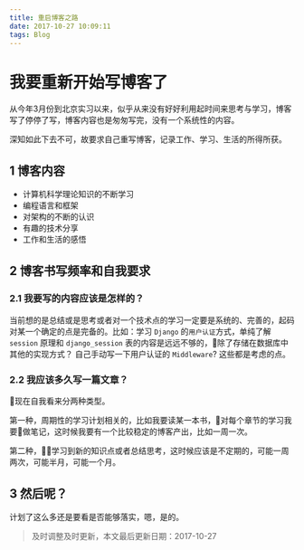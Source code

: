 ```yaml
---
title: 重启博客之路
date: 2017-10-27 10:09:11
tags: Blog
---
```

# 我要重新开始写博客了

从今年3月份到北京实习以来，似乎从来没有好好利用起时间来思考与学习，博客写了停停了写，博客内容也是匆匆写完，没有一个系统性的内容。

<!-- more -->

深知如此下去不可，故要求自己重写博客，记录工作、学习、生活的所得所获。

## 1 博客内容

+ 计算机科学理论知识的不断学习
+ 编程语言和框架
+ 对架构的不断的认识
+ 有趣的技术分享
+ 工作和生活的感悟

## 2 博客书写频率和自我要求

### 2.1 我要写的内容应该是怎样的？

当前想的是总结或是思考或者对一个技术点的学习一定要是系统的、完善的，起码对某一个确定的点是完备的。比如：学习 `Django` 的`用户认证`方式，单纯了解 `session` 原理和 `django_session` 表的内容是远远不够的，除了存储在数据库中其他的实现方式？ 自己手动写一下用户认证的 `Middleware`? 这些都是考虑的点。

### 2.2 我应该多久写一篇文章？

现在自我看来分两种类型。

第一种，周期性的学习计划相关的，比如我要读某一本书，对每个章节的学习我要做笔记，这时候我要有一个比较稳定的博客产出，比如一周一次。

第二种，学习到新的知识点或者总结思考，这时候应该是不定期的，可能一周两次，可能半月，可能一个月。

## 3 然后呢？

计划了这么多还是要看是否能够落实，嗯，是的。

> 及时调整及时更新，本文最后更新日期：2017-10-27